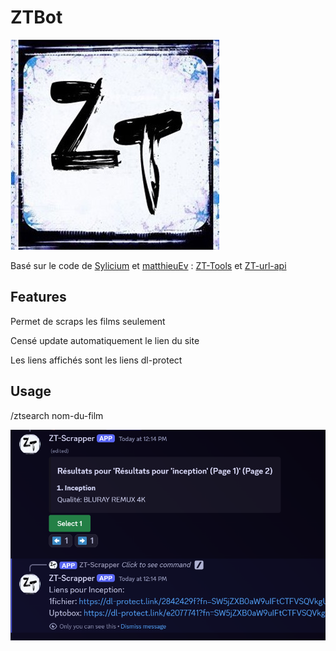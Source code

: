 # ZTBot

![ZTBot Logo](https://github.com/Anezium/ZTBot/blob/master/ZT-logo.jpg)

Basé sur le code de [Sylicium](https://github.com/Sylicium) et [matthieuEv](https://github.com/matthieuEv) : [ZT-Tools](https://github.com/ZT-Tools/zone-telechargement-bordel) et [ZT-url-api](https://github.com/matthieuEv/Zt-url-api)

## Features
Permet de scraps les films seulement

Censé update automatiquement le lien du site

Les liens affichés sont les liens dl-protect



## Usage
/ztsearch nom-du-film

![Exemple](https://github.com/Anezium/ZTBot/blob/master/Exemple.png)
